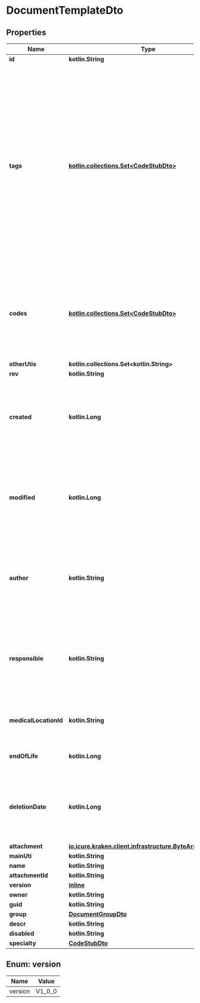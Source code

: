 
# DocumentTemplateDto

## Properties
Name | Type | Description | Notes
------------ | ------------- | ------------- | -------------
**id** | **kotlin.String** |  | 
**tags** | [**kotlin.collections.Set&lt;CodeStubDto&gt;**](CodeStubDto.md) | A tag is an item from a codification system that qualifies an entity as being member of a certain class, whatever the value it might have taken. If the tag qualifies the content of a field, it means that whatever the content of the field, the tag will always apply. For example, the label of a field is qualified using a tag. LOINC is a codification system typically used for tags. | 
**codes** | [**kotlin.collections.Set&lt;CodeStubDto&gt;**](CodeStubDto.md) | A code is an item from a codification system that qualifies the content of this entity. SNOMED-CT, ICPC-2 or ICD-10 codifications systems can be used for codes | 
**otherUtis** | **kotlin.collections.Set&lt;kotlin.String&gt;** |  | 
**rev** | **kotlin.String** |  |  [optional]
**created** | **kotlin.Long** | The timestamp (unix epoch in ms) of creation of this entity, will be filled automatically if missing. Not enforced by the application server. |  [optional]
**modified** | **kotlin.Long** | The date (unix epoch in ms) of the latest modification of this entity, will be filled automatically if missing. Not enforced by the application server. |  [optional]
**author** | **kotlin.String** | The id of the User that has created this entity, will be filled automatically if missing. Not enforced by the application server. |  [optional]
**responsible** | **kotlin.String** | The id of the HealthcareParty that is responsible for this entity, will be filled automatically if missing. Not enforced by the application server. |  [optional]
**medicalLocationId** | **kotlin.String** | The id of the medical location where this entity was created. |  [optional]
**endOfLife** | **kotlin.Long** | Soft delete (unix epoch in ms) timestamp of the object. |  [optional]
**deletionDate** | **kotlin.Long** | hard delete (unix epoch in ms) timestamp of the object. Filled automatically when deletePatient is called. |  [optional]
**attachment** | [**io.icure.kraken.client.infrastructure.ByteArrayWrapper**](io.icure.kraken.client.infrastructure.ByteArrayWrapper.md) |  |  [optional]
**mainUti** | **kotlin.String** |  |  [optional]
**name** | **kotlin.String** |  |  [optional]
**attachmentId** | **kotlin.String** |  |  [optional]
**version** | [**inline**](#VersionEnum) |  |  [optional]
**owner** | **kotlin.String** |  |  [optional]
**guid** | **kotlin.String** |  |  [optional]
**group** | [**DocumentGroupDto**](DocumentGroupDto.md) |  |  [optional]
**descr** | **kotlin.String** |  |  [optional]
**disabled** | **kotlin.String** |  |  [optional]
**specialty** | [**CodeStubDto**](CodeStubDto.md) |  |  [optional]


<a name="VersionEnum"></a>
## Enum: version
Name | Value
---- | -----
version | V1_0_0



